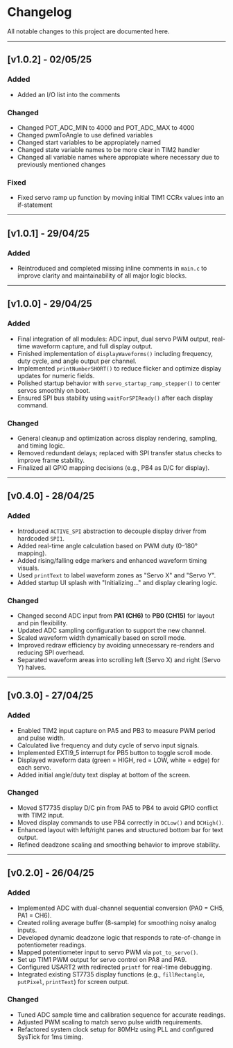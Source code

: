 # Changelog

All notable changes to this project are documented here.

---

## [v1.0.2] - 02/05/25
### Added
- Added an I/O list into the comments

### Changed
- Changed POT_ADC_MIN to 4000 and POT_ADC_MAX to 4000
- Changed pwmToAngle to use defined variables
- Changed start variables to be appropiately named
- Changed state variable names to be more clear in TIM2 handler
- Changed all variable names where appropiate where necessary due to previously mentioned changes

### Fixed
- Fixed servo ramp up function by moving initial TIM1 CCRx values into an if-statement


---

## [v1.0.1] - 29/04/25
### Added
- Reintroduced and completed missing inline comments in `main.c` to improve clarity and maintainability of all major logic blocks.

---

## [v1.0.0] - 29/04/25
### Added
- Final integration of all modules: ADC input, dual servo PWM output, real-time waveform capture, and full display output.
- Finished implementation of `displayWaveforms()` including frequency, duty cycle, and angle output per channel.
- Implemented `printNumberSHORT()` to reduce flicker and optimize display updates for numeric fields.
- Polished startup behavior with `servo_startup_ramp_stepper()` to center servos smoothly on boot.
- Ensured SPI bus stability using `waitForSPIReady()` after each display command.

### Changed
- General cleanup and optimization across display rendering, sampling, and timing logic.
- Removed redundant delays; replaced with SPI transfer status checks to improve frame stability.
- Finalized all GPIO mapping decisions (e.g., PB4 as D/C for display).

---

## [v0.4.0] - 28/04/25
### Added
- Introduced `ACTIVE_SPI` abstraction to decouple display driver from hardcoded `SPI1`.
- Added real-time angle calculation based on PWM duty (0–180° mapping).
- Added rising/falling edge markers and enhanced waveform timing visuals.
- Used `printText` to label waveform zones as "Servo X" and "Servo Y".
- Added startup UI splash with "Initializing..." and display clearing logic.

### Changed
- Changed second ADC input from **PA1 (CH6)** to **PB0 (CH15)** for layout and pin flexibility.
- Updated ADC sampling configuration to support the new channel.
- Scaled waveform width dynamically based on scroll mode.
- Improved redraw efficiency by avoiding unnecessary re-renders and reducing SPI overhead.
- Separated waveform areas into scrolling left (Servo X) and right (Servo Y) halves.

---

## [v0.3.0] - 27/04/25
### Added
- Enabled TIM2 input capture on PA5 and PB3 to measure PWM period and pulse width.
- Calculated live frequency and duty cycle of servo input signals.
- Implemented EXTI9_5 interrupt for PB5 button to toggle scroll mode.
- Displayed waveform data (green = HIGH, red = LOW, white = edge) for each servo.
- Added initial angle/duty text display at bottom of the screen.

### Changed
- Moved ST7735 display D/C pin from PA5 to PB4 to avoid GPIO conflict with TIM2 input.
- Moved display commands to use PB4 correctly in `DCLow()` and `DCHigh()`.
- Enhanced layout with left/right panes and structured bottom bar for text output.
- Refined deadzone scaling and smoothing behavior to improve stability.

---

## [v0.2.0] - 26/04/25
### Added
- Implemented ADC with dual-channel sequential conversion (PA0 = CH5, PA1 = CH6).
- Created rolling average buffer (8-sample) for smoothing noisy analog inputs.
- Developed dynamic deadzone logic that responds to rate-of-change in potentiometer readings.
- Mapped potentiometer input to servo PWM via `pot_to_servo()`.
- Set up TIM1 PWM output for servo control on PA8 and PA9.
- Configured USART2 with redirected `printf` for real-time debugging.
- Integrated existing ST7735 display functions (e.g., `fillRectangle`, `putPixel`, `printText`) for screen output.

### Changed
- Tuned ADC sample time and calibration sequence for accurate readings.
- Adjusted PWM scaling to match servo pulse width requirements.
- Refactored system clock setup for 80MHz using PLL and configured SysTick for 1ms timing.
